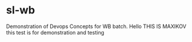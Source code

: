 # sl-wb
Demonstration of Devops Concepts for WB batch.
Hello THIS IS MAXIKOV
this test is for demonstration and testing
